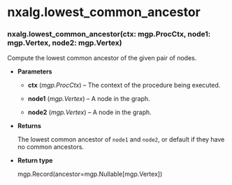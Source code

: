 # nxalg.lowest_common_ancestor


### nxalg.lowest_common_ancestor(ctx: mgp.ProcCtx, node1: mgp.Vertex, node2: mgp.Vertex)
Compute the lowest common ancestor of the given pair of nodes.


* **Parameters**

    
    * **ctx** (*mgp.ProcCtx*) – The context of the procedure being executed.


    * **node1** (*mgp.Vertex*) – A node in the graph.


    * **node2** (*mgp.Vertex*) – A node in the graph.



* **Returns**

    The lowest common ancestor of `node1` and `node2`,
    or default if they have no common ancestors.



* **Return type**

    mgp.Record(ancestor=mgp.Nullable[mgp.Vertex])
